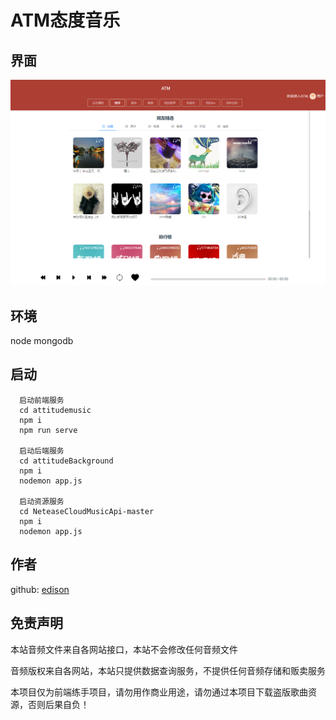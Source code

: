 # ATM态度音乐

## 界面
![态度音乐](./assets/1.png)

## 环境
  node
  mongodb

## 启动
```
  启动前端服务
  cd attitudemusic
  npm i
  npm run serve

  启动后端服务
  cd attitudeBackground
  npm i
  nodemon app.js

  启动资源服务
  cd NeteaseCloudMusicApi-master
  npm i
  nodemon app.js
```
## 作者
  github: [edison](https://github.com/genaller)

## 免责声明
  本站音频文件来自各网站接口，本站不会修改任何音频文件

  音频版权来自各网站，本站只提供数据查询服务，不提供任何音频存储和贩卖服务

  本项目仅为前端练手项目，请勿用作商业用途，请勿通过本项目下载盗版歌曲资源，否则后果自负！
